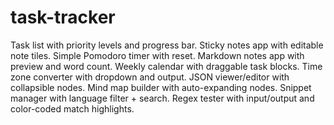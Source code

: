 # task-tracker
Task list with priority levels and progress bar. Sticky notes app with editable note tiles. Simple Pomodoro timer with reset. Markdown notes app with preview and word count. Weekly calendar with draggable task blocks. Time zone converter with dropdown and output. JSON viewer/editor with collapsible nodes. Mind map builder with auto-expanding nodes. Snippet manager with language filter + search. Regex tester with input/output and color-coded match highlights.
